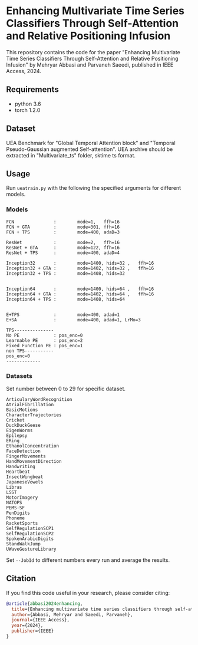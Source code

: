 # Enhancing Multivariate Time Series Classifiers Through Self-Attention and Relative Positioning Infusion

This repository contains the code for the paper "Enhancing Multivariate Time Series Classifiers Through Self-Attention and Relative Positioning Infusion" by Mehryar Abbasi and Parvaneh Saeedi, published in IEEE Access, 2024.

## Requirements
- python 3.6
- torch 1.2.0

## Dataset
UEA Benchmark for "Global Temporal Attention block" and "Temporal Pseudo-Gaussian augmented Self-attention". UEA archive should be extracted in "Multivariate_ts" folder, sktime ts format.

## Usage
Run `ueatrain.py` with the following the specified arguments for different models.

### Models

    FCN               :        mode=1,   ffh=16
    FCN + GTA         :        mode=301, ffh=16
    FCN + TPS         :        mode=400, adaD=3
    
    ResNet            :        mode=2,   ffh=16
    ResNet + GTA      :        mode=122, ffh=16
    ResNet + TPS      :        mode=400, adaD=4
    
    Inception32       :        mode=1400, hids=32 ,   ffh=16
    Inception32 + GTA :        mode=1402, hids=32 ,   ffh=16
    Inception32 + TPS :        mode=1408, hids=32
    
    
    Inception64       :        mode=1400, hids=64 ,   ffh=16
    Inception64 + GTA :        mode=1402, hids=64 ,   ffh=16
    Inception64 + TPS :        mode=1408, hids=64 
    
    
    E+TPS             :        mode=400, adad=1
    E+SA              :        mode=400, adad=1, LrMo=3
    
    TPS---------------
    No PE             : pos_enc=0
    Learnable PE      : pos_enc=2
    Fixed Function PE : pos_enc=1
    non TPS-----------
    pos_enc=0
    -------------

### Datasets
Set number between 0 to 29 for specific dataset.

    ArticularyWordRecognition
    AtrialFibrillation
    BasicMotions
    CharacterTrajectories
    Cricket
    DuckDuckGeese
    EigenWorms
    Epilepsy
    ERing
    EthanolConcentration
    FaceDetection
    FingerMovements
    HandMovementDirection
    Handwriting
    Heartbeat
    InsectWingbeat
    JapaneseVowels
    Libras
    LSST
    MotorImagery
    NATOPS
    PEMS-SF
    PenDigits
    Phoneme
    RacketSports
    SelfRegulationSCP1
    SelfRegulationSCP2
    SpokenArabicDigits
    StandWalkJump
    UWaveGestureLibrary

Set `--JobId` to different numbers every run and average the results.

## Citation
If you find this code useful in your research, please consider citing:

```bibtex
@article{abbasi2024enhancing,
  title={Enhancing multivariate time series classifiers through self-attention and relative positioning infusion},
  author={Abbasi, Mehryar and Saeedi, Parvaneh},
  journal={IEEE Access},
  year={2024},
  publisher={IEEE}
}
